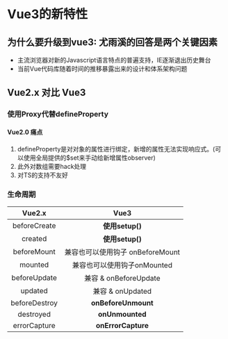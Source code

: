 # Vue3的新特性

## 为什么要升级到vue3: 尤雨溪的回答是两个关键因素

* 主流浏览器对新的Javascript语言特点的普遍支持，IE逐渐退出历史舞台
* 当前Vue代码库随着时间的推移暴露出来的设计和体系架构问题

## Vue2.x 对比 Vue3

### 使用Proxy代替defineProperty

#### Vue2.0 痛点

1. defineProperty是对对象的属性进行绑定，新增的属性无法实现响应式。(可以使用全局提供的$set来手动给新增属性observer)
2. 此外对数组需要hack处理
3. 对TS的支持不友好



### 生命周期

|   **Vue2.x**  |     **Vue3**   |
|:-------------:|:---------------------:|
| beforeCreate |    **使用setup()**     |
| created      |    **使用setup()**     |
| beforeMount  | 兼容也可以使用钩子 onBeforeMount|
| mounted  | 兼容也可以使用钩子onMounted |
| beforeUpdate | 兼容 & onBeforeUpdate|
| updated | 兼容 & onUpdated |
| beforeDestroy | **onBeforeUnmount** |
| destroyed | **onUnmounted** |
| errorCapture | **onErrorCapture** |
